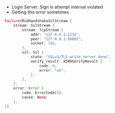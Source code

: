 - Login Server: Sign in attempt interval violated
- Getting this error sometimes
```rust
Failure(MidHandshakeSslStream {
    stream: SslStream {
        stream: TcpStream {
            addr: "127.0.0.1:1234",
            peer: "127.0.0.1:56692",
            socket: 196,
        },
        ssl: Ssl {
            state: "SSLv3/TLS write server done",
            verify_result: X509VerifyResult {
                code: 0,
                error: "ok",
            },
        },
    },
    error: Error {
        code: ErrorCode(5),
        cause: None,
    },
})
```
